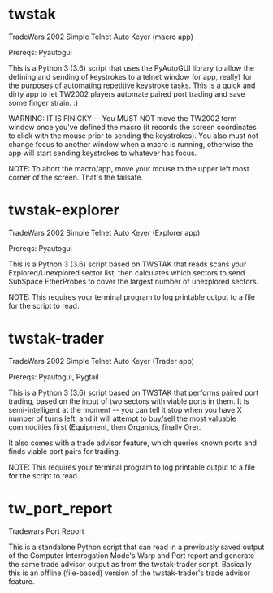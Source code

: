 # twstak
TradeWars 2002 Simple Telnet Auto Keyer (macro app)

Prereqs: Pyautogui

This is a Python 3 (3.6) script that uses the PyAutoGUI library to allow the defining and sending of keystrokes to a telnet window (or app, really) for the purposes of automating repetitive keystroke tasks.  This is a quick and dirty app to let TW2002 players automate paired port trading and save some finger strain.  :)

WARNING: IT IS FINICKY -- You MUST NOT move the TW2002 term window once you've defined the macro (it records the screen coordinates to click with the mouse prior to sending the keystrokes).  You also must not change focus to another window when a macro is running, otherwise the app will start sending keystrokes to whatever has focus.

NOTE: To abort the macro/app, move your mouse to the upper left most corner of the screen.  That's the failsafe.

# twstak-explorer
TradeWars 2002 Simple Telnet Auto Keyer (Explorer app)

Prereqs: Pyautogui

This is a Python 3 (3.6) script based on TWSTAK that reads scans your Explored/Unexplored sector list, then calculates which sectors to send SubSpace EtherProbes to cover the largest number of unexplored sectors.

NOTE: This requires your terminal program to log printable output to a file for the script to read.

# twstak-trader
TradeWars 2002 Simple Telnet Auto Keyer (Trader app)

Prereqs: Pyautogui, Pygtail

This is a Python 3 (3.6) script based on TWSTAK that performs paired port trading, based on the input of two sectors with viable ports in them.  It is semi-intelligent at the moment -- you can tell it stop when you have X number of turns left, and it will attempt to buy/sell the most valuable commodities first (Equipment, then Organics, finally Ore).

It also comes with a trade advisor feature, which queries known ports and finds viable port pairs for trading.

NOTE: This requires your terminal program to log printable output to a file for the script to read.

# tw_port_report
Tradewars Port Report

This is a standalone Python script that can read in a previously saved output of the Computer Interrogation Mode's Warp and Port report and generate the same trade advisor output as from the twstak-trader script.  Basically this is an offline (file-based) version of the twstak-trader's trade advisor feature.

